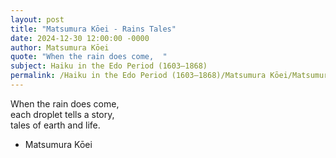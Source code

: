 ```yaml
---
layout: post
title: "Matsumura Kōei - Rains Tales"
date: 2024-12-30 12:00:00 -0000
author: Matsumura Kōei
quote: "When the rain does come,  "
subject: Haiku in the Edo Period (1603–1868)
permalink: /Haiku in the Edo Period (1603–1868)/Matsumura Kōei/Matsumura Kōei - Rains Tales
---
```


When the rain does come,  
each droplet tells a story,  
tales of earth and life.

- Matsumura Kōei
